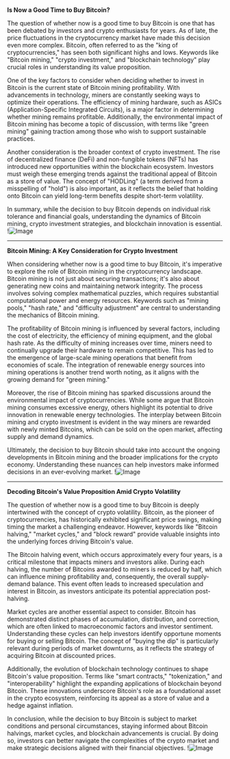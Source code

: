 **Is Now a Good Time to Buy Bitcoin?**

The question of whether now is a good time to buy Bitcoin is one that has been debated by investors and crypto enthusiasts for years. As of late, the price fluctuations in the cryptocurrency market have made this decision even more complex. Bitcoin, often referred to as the "king of cryptocurrencies," has seen both significant highs and lows. Keywords like "Bitcoin mining," "crypto investment," and "blockchain technology" play crucial roles in understanding its value proposition.

One of the key factors to consider when deciding whether to invest in Bitcoin is the current state of Bitcoin mining profitability. With advancements in technology, miners are constantly seeking ways to optimize their operations. The efficiency of mining hardware, such as ASICs (Application-Specific Integrated Circuits), is a major factor in determining whether mining remains profitable. Additionally, the environmental impact of Bitcoin mining has become a topic of discussion, with terms like "green mining" gaining traction among those who wish to support sustainable practices.

Another consideration is the broader context of crypto investment. The rise of decentralized finance (DeFi) and non-fungible tokens (NFTs) has introduced new opportunities within the blockchain ecosystem. Investors must weigh these emerging trends against the traditional appeal of Bitcoin as a store of value. The concept of "HODLing" (a term derived from a misspelling of "hold") is also important, as it reflects the belief that holding onto Bitcoin can yield long-term benefits despite short-term volatility.

In summary, while the decision to buy Bitcoin depends on individual risk tolerance and financial goals, understanding the dynamics of Bitcoin mining, crypto investment strategies, and blockchain innovation is essential. !![Image](https://github.com/user-attachments/assets/3be06921-4469-491d-bd37-5f14c53422b7)

---

**Bitcoin Mining: A Key Consideration for Crypto Investment**

When considering whether now is a good time to buy Bitcoin, it's imperative to explore the role of Bitcoin mining in the cryptocurrency landscape. Bitcoin mining is not just about securing transactions; it's also about generating new coins and maintaining network integrity. The process involves solving complex mathematical puzzles, which requires substantial computational power and energy resources. Keywords such as "mining pools," "hash rate," and "difficulty adjustment" are central to understanding the mechanics of Bitcoin mining.

The profitability of Bitcoin mining is influenced by several factors, including the cost of electricity, the efficiency of mining equipment, and the global hash rate. As the difficulty of mining increases over time, miners need to continually upgrade their hardware to remain competitive. This has led to the emergence of large-scale mining operations that benefit from economies of scale. The integration of renewable energy sources into mining operations is another trend worth noting, as it aligns with the growing demand for "green mining."

Moreover, the rise of Bitcoin mining has sparked discussions around the environmental impact of cryptocurrencies. While some argue that Bitcoin mining consumes excessive energy, others highlight its potential to drive innovation in renewable energy technologies. The interplay between Bitcoin mining and crypto investment is evident in the way miners are rewarded with newly minted Bitcoins, which can be sold on the open market, affecting supply and demand dynamics.

Ultimately, the decision to buy Bitcoin should take into account the ongoing developments in Bitcoin mining and the broader implications for the crypto economy. Understanding these nuances can help investors make informed decisions in an ever-evolving market. !![Image](https://github.com/user-attachments/assets/3be06921-4469-491d-bd37-5f14c53422b7)

--- 

**Decoding Bitcoin's Value Proposition Amid Crypto Volatility**

The question of whether now is a good time to buy Bitcoin is deeply intertwined with the concept of crypto volatility. Bitcoin, as the pioneer of cryptocurrencies, has historically exhibited significant price swings, making timing the market a challenging endeavor. However, keywords like "Bitcoin halving," "market cycles," and "block reward" provide valuable insights into the underlying forces driving Bitcoin's value.

The Bitcoin halving event, which occurs approximately every four years, is a critical milestone that impacts miners and investors alike. During each halving, the number of Bitcoins awarded to miners is reduced by half, which can influence mining profitability and, consequently, the overall supply-demand balance. This event often leads to increased speculation and interest in Bitcoin, as investors anticipate its potential appreciation post-halving.

Market cycles are another essential aspect to consider. Bitcoin has demonstrated distinct phases of accumulation, distribution, and correction, which are often linked to macroeconomic factors and investor sentiment. Understanding these cycles can help investors identify opportune moments for buying or selling Bitcoin. The concept of "buying the dip" is particularly relevant during periods of market downturns, as it reflects the strategy of acquiring Bitcoin at discounted prices.

Additionally, the evolution of blockchain technology continues to shape Bitcoin's value proposition. Terms like "smart contracts," "tokenization," and "interoperability" highlight the expanding applications of blockchain beyond Bitcoin. These innovations underscore Bitcoin's role as a foundational asset in the crypto ecosystem, reinforcing its appeal as a store of value and a hedge against inflation.

In conclusion, while the decision to buy Bitcoin is subject to market conditions and personal circumstances, staying informed about Bitcoin halvings, market cycles, and blockchain advancements is crucial. By doing so, investors can better navigate the complexities of the crypto market and make strategic decisions aligned with their financial objectives. !![Image](https://github.com/user-attachments/assets/3be06921-4469-491d-bd37-5f14c53422b7)